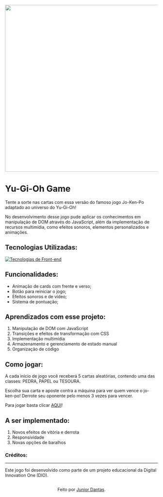 <p align="center">
  <a href="#">
    <img src="#" width="550">
  </a>
</p>

# Yu-Gi-Oh Game

Tente a sorte nas cartas com essa versão do famoso jogo Jo-Ken-Po adaptado ao universo do Yu-Gi-Oh!

No desenvolvimento desse jogo pude aplicar os conhecimentos em manipulação de DOM através do JavaScript, além da implementação de recursos multimídia, como efeitos sonoros, elementos personalizados e animações.

## Tecnologias Utilizadas:

[![Tecnologias de Front-end](https://skillicons.dev/icons?i=html,css,js)](https://skillicons.dev)

## Funcionalidades:

- Animação de cards com frente e verso;
- Botão para reiniciar o jogo;
- Efeitos sonoros e de vídeo;
- Sistema de pontuação;

## Aprendizados com esse projeto:

1. Manipulação de DOM com JavaScript
2. Transições e efeitos de transformação com CSS
3. Implementação multimídia
4. Armazenamento e gerenciamento de estado manual
5. Organização de código

## Como jogar:

A cada início de jogo você receberá 5 cartas aleatórias, contendo uma das classes: PEDRA, PAPEL ou TESOURA.

Escolha sua carta e aposte contra a máquina para ver quem vence o jo-ken-po! Derrote seu oponente pelo menos 3 vezes para vencer.

Para jogar basta clicar <a href="#">AQUI</a>!

## A ser implementado:

1. Novos efeitos de vitória e derrota
2. Responsividade
3. Novas opções de baralhos

### Créditos:
---

Este jogo foi desenvolvido como parte de um projeto educacional da Digital Innovation One (DIO).

##
<div align="center">Feito por <a href="https://github.com/juniord-dev">Junior Dantas</a>.</div>